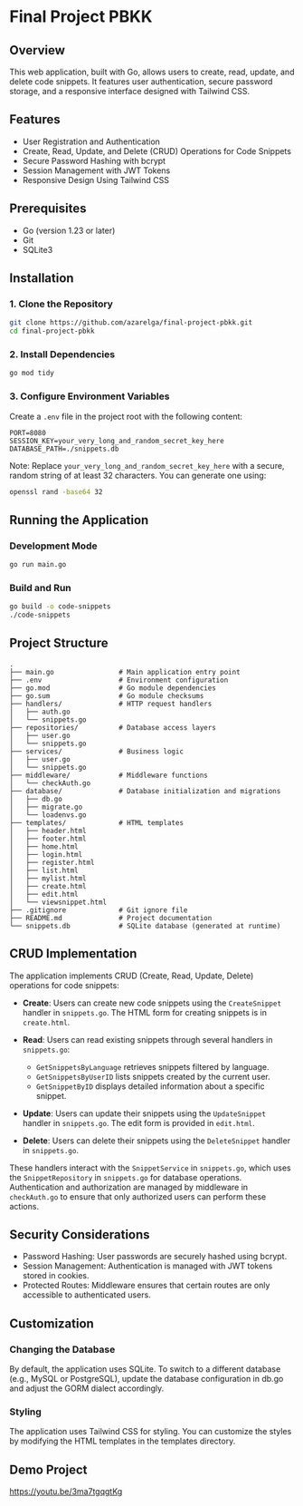 # Final Project PBKK

## Overview

This web application, built with Go, allows users to create, read, update, and delete code snippets. It features user authentication, secure password storage, and a responsive interface designed with Tailwind CSS.

## Features

- User Registration and Authentication 
- Create, Read, Update, and Delete (CRUD) Operations for Code Snippets
- Secure Password Hashing with bcrypt
- Session Management with JWT Tokens
- Responsive Design Using Tailwind CSS


## Prerequisites

- Go (version 1.23 or later)
- Git
- SQLite3

## Installation

### 1. Clone the Repository

```bash
git clone https://github.com/azarelga/final-project-pbkk.git
cd final-project-pbkk
```

### 2. Install Dependencies

```bash
go mod tidy
```

### 3. Configure Environment Variables

Create a `.env` file in the project root with the following content:

```
PORT=8080
SESSION_KEY=your_very_long_and_random_secret_key_here
DATABASE_PATH=./snippets.db
```

Note: Replace `your_very_long_and_random_secret_key_here` with a secure, random string of at least 32 characters. You can generate one using:

```bash
openssl rand -base64 32
```

## Running the Application

### Development Mode

```bash
go run main.go
```

### Build and Run

```bash
go build -o code-snippets
./code-snippets
```

## Project Structure

```
.
├── main.go                # Main application entry point
├── .env                   # Environment configuration
├── go.mod                 # Go module dependencies
├── go.sum                 # Go module checksums
├── handlers/              # HTTP request handlers
│   ├── auth.go
│   └── snippets.go
├── repositories/          # Database access layers
│   ├── user.go
│   └── snippets.go
├── services/              # Business logic
│   ├── user.go
│   └── snippets.go
├── middleware/            # Middleware functions
│   └── checkAuth.go
├── database/              # Database initialization and migrations
│   ├── db.go
│   ├── migrate.go
│   └── loadenvs.go
├── templates/             # HTML templates
│   ├── header.html
│   ├── footer.html
│   ├── home.html
│   ├── login.html
│   ├── register.html
│   ├── list.html
│   ├── mylist.html
│   ├── create.html
│   ├── edit.html
│   └── viewsnippet.html
├── .gitignore             # Git ignore file
├── README.md              # Project documentation
└── snippets.db            # SQLite database (generated at runtime)
```
## CRUD Implementation
The application implements CRUD (Create, Read, Update, Delete) operations for code snippets:

- **Create**: Users can create new code snippets using the `CreateSnippet` handler in `snippets.go`. The HTML form for creating snippets is in `create.html`.

- **Read**: Users can read existing snippets through several handlers in `snippets.go`:
  - `GetSnippetsByLanguage` retrieves snippets filtered by language.
  - `GetSnippetsByUserID` lists snippets created by the current user.
  - `GetSnippetByID` displays detailed information about a specific snippet.
- **Update**: Users can update their snippets using the `UpdateSnippet` handler in `snippets.go`. The edit form is provided in `edit.html`.

- **Delete**: Users can delete their snippets using the `DeleteSnippet` handler in `snippets.go`.

These handlers interact with the `SnippetService` in `snippets.go`, which uses the `SnippetRepository` in `snippets.go` for database operations. Authentication and authorization are managed by middleware in `checkAuth.go` to ensure that only authorized users can perform these actions.

## Security Considerations

- Password Hashing: User passwords are securely hashed using bcrypt.
- Session Management: Authentication is managed with JWT tokens stored in cookies.
- Protected Routes: Middleware ensures that certain routes are only accessible to authenticated users.

## Customization

### Changing the Database
By default, the application uses SQLite. To switch to a different database (e.g., MySQL or PostgreSQL), update the database configuration in db.go and adjust the GORM dialect accordingly.

### Styling
The application uses Tailwind CSS for styling. You can customize the styles by modifying the HTML templates in the templates directory.

## Demo Project
https://youtu.be/3ma7tgqgtKg